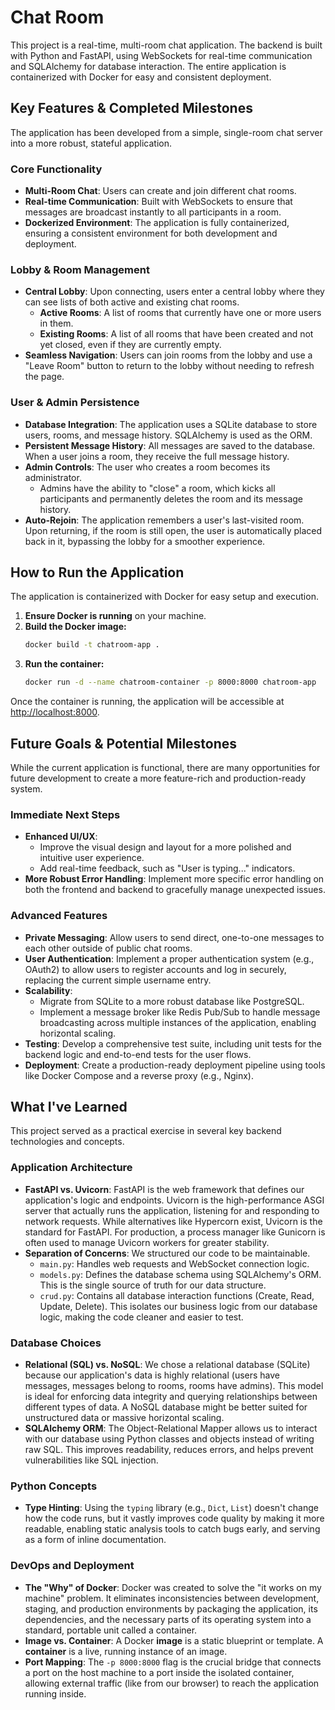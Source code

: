 # Chat Room

This project is a real-time, multi-room chat application. The backend is built with Python and FastAPI, using WebSockets for real-time communication and SQLAlchemy for database interaction. The entire application is containerized with Docker for easy and consistent deployment.

## Key Features & Completed Milestones

The application has been developed from a simple, single-room chat server into a more robust, stateful application.

### Core Functionality
-   **Multi-Room Chat**: Users can create and join different chat rooms.
-   **Real-time Communication**: Built with WebSockets to ensure that messages are broadcast instantly to all participants in a room.
-   **Dockerized Environment**: The application is fully containerized, ensuring a consistent environment for both development and deployment.

### Lobby & Room Management
-   **Central Lobby**: Upon connecting, users enter a central lobby where they can see lists of both active and existing chat rooms.
    -   **Active Rooms**: A list of rooms that currently have one or more users in them.
    -   **Existing Rooms**: A list of all rooms that have been created and not yet closed, even if they are currently empty.
-   **Seamless Navigation**: Users can join rooms from the lobby and use a "Leave Room" button to return to the lobby without needing to refresh the page.

### User & Admin Persistence
-   **Database Integration**: The application uses a SQLite database to store users, rooms, and message history. SQLAlchemy is used as the ORM.
-   **Persistent Message History**: All messages are saved to the database. When a user joins a room, they receive the full message history.
-   **Admin Controls**: The user who creates a room becomes its administrator.
    -   Admins have the ability to "close" a room, which kicks all participants and permanently deletes the room and its message history.
-   **Auto-Rejoin**: The application remembers a user's last-visited room. Upon returning, if the room is still open, the user is automatically placed back in it, bypassing the lobby for a smoother experience.

## How to Run the Application

The application is containerized with Docker for easy setup and execution.

1.  **Ensure Docker is running** on your machine.
2.  **Build the Docker image:**
    ```bash
    docker build -t chatroom-app .
    ```
3.  **Run the container:**
    ```bash
    docker run -d --name chatroom-container -p 8000:8000 chatroom-app
    ```

Once the container is running, the application will be accessible at [http://localhost:8000](http://localhost:8000).

## Future Goals & Potential Milestones

While the current application is functional, there are many opportunities for future development to create a more feature-rich and production-ready system.

### Immediate Next Steps
-   **Enhanced UI/UX**:
    -   Improve the visual design and layout for a more polished and intuitive user experience.
    -   Add real-time feedback, such as "User is typing..." indicators.
-   **More Robust Error Handling**: Implement more specific error handling on both the frontend and backend to gracefully manage unexpected issues.

### Advanced Features
-   **Private Messaging**: Allow users to send direct, one-to-one messages to each other outside of public chat rooms.
-   **User Authentication**: Implement a proper authentication system (e.g., OAuth2) to allow users to register accounts and log in securely, replacing the current simple username entry.
-   **Scalability**:
    -   Migrate from SQLite to a more robust database like PostgreSQL.
    -   Implement a message broker like Redis Pub/Sub to handle message broadcasting across multiple instances of the application, enabling horizontal scaling.
-   **Testing**: Develop a comprehensive test suite, including unit tests for the backend logic and end-to-end tests for the user flows.
-   **Deployment**: Create a production-ready deployment pipeline using tools like Docker Compose and a reverse proxy (e.g., Nginx).

## What I've Learned

This project served as a practical exercise in several key backend technologies and concepts.

### Application Architecture
-   **FastAPI vs. Uvicorn**: FastAPI is the web framework that defines our application's logic and endpoints. Uvicorn is the high-performance ASGI server that actually runs the application, listening for and responding to network requests. While alternatives like Hypercorn exist, Uvicorn is the standard for FastAPI. For production, a process manager like Gunicorn is often used to manage Uvicorn workers for greater stability.
-   **Separation of Concerns**: We structured our code to be maintainable.
    -   `main.py`: Handles web requests and WebSocket connection logic.
    -   `models.py`: Defines the database schema using SQLAlchemy's ORM. This is the single source of truth for our data structure.
    -   `crud.py`: Contains all database interaction functions (Create, Read, Update, Delete). This isolates our business logic from our database logic, making the code cleaner and easier to test.

### Database Choices
-   **Relational (SQL) vs. NoSQL**: We chose a relational database (SQLite) because our application's data is highly relational (users have messages, messages belong to rooms, rooms have admins). This model is ideal for enforcing data integrity and querying relationships between different types of data. A NoSQL database might be better suited for unstructured data or massive horizontal scaling.
-   **SQLAlchemy ORM**: The Object-Relational Mapper allows us to interact with our database using Python classes and objects instead of writing raw SQL. This improves readability, reduces errors, and helps prevent vulnerabilities like SQL injection.

### Python Concepts
-   **Type Hinting**: Using the `typing` library (e.g., `Dict`, `List`) doesn't change how the code runs, but it vastly improves code quality by making it more readable, enabling static analysis tools to catch bugs early, and serving as a form of inline documentation.

### DevOps and Deployment
-   **The "Why" of Docker**: Docker was created to solve the "it works on my machine" problem. It eliminates inconsistencies between development, staging, and production environments by packaging the application, its dependencies, and the necessary parts of its operating system into a standard, portable unit called a container.
-   **Image vs. Container**: A Docker **image** is a static blueprint or template. A **container** is a live, running instance of an image.
-   **Port Mapping**: The `-p 8000:8000` flag is the crucial bridge that connects a port on the host machine to a port inside the isolated container, allowing external traffic (like from our browser) to reach the application running inside.
